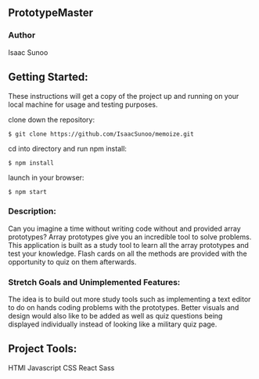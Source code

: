 ## PrototypeMaster

### Author
Isaac Sunoo

## Getting Started:
These instructions will get a copy of the project up and running on your local machine for usage and testing purposes.

clone down the repository:
```
$ git clone https://github.com/IsaacSunoo/memoize.git
```

cd into directory and run npm install:
```
$ npm install
```

launch in your browser:
```
$ npm start
```

### Description:

Can you imagine a time without writing code without and provided array prototypes?  Array prototypes give you an incredible tool to solve problems.  This application is built as a study tool to learn all the array prototypes and test your knowledge.  Flash cards on all the methods are provided with the opportunity to quiz on them afterwards.

### Stretch Goals and Unimplemented Features:

The idea is to build out more study tools such as implementing a text editor to do on hands coding problems with the prototypes.  Better visuals and design would also like to be added as well as quiz questions being displayed individually instead of looking like a military quiz page.

## Project Tools:
HTMl
Javascript
CSS
React
Sass
